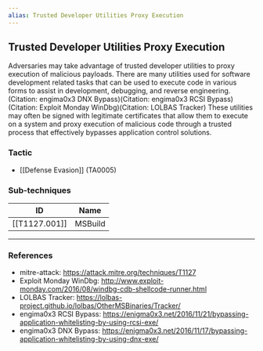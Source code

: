 ```yaml
---
alias: Trusted Developer Utilities Proxy Execution
---
```


## Trusted Developer Utilities Proxy Execution

Adversaries may take advantage of trusted developer utilities to proxy execution of malicious payloads. There are many utilities used for software development related tasks that can be used to execute code in various forms to assist in development, debugging, and reverse engineering.(Citation: engima0x3 DNX Bypass)(Citation: engima0x3 RCSI Bypass)(Citation: Exploit Monday WinDbg)(Citation: LOLBAS Tracker) These utilities may often be signed with legitimate certificates that allow them to execute on a system and proxy execution of malicious code through a trusted process that effectively bypasses application control solutions.


### Tactic

- [[Defense Evasion]] (TA0005)

### Sub-techniques

| ID | Name |
| --- | --- |
| [[T1127.001]] | MSBuild |


---
### References

- mitre-attack: https://attack.mitre.org/techniques/T1127
- Exploit Monday WinDbg: http://www.exploit-monday.com/2016/08/windbg-cdb-shellcode-runner.html
- LOLBAS Tracker: https://lolbas-project.github.io/lolbas/OtherMSBinaries/Tracker/
- engima0x3 RCSI Bypass: https://enigma0x3.net/2016/11/21/bypassing-application-whitelisting-by-using-rcsi-exe/
- engima0x3 DNX Bypass: https://enigma0x3.net/2016/11/17/bypassing-application-whitelisting-by-using-dnx-exe/
